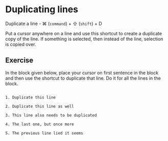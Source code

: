 Duplicating lines
==================

Duplicate a line - ⌘ (`command`) + ⇧ (`shift`) + D

Put a cursor anywhere on a line and use this shortcut to create a duplicate
copy of the line. If something is selected, then instead of the line, selection
is copied over.

Exercise
---------

In the block given below, place your cursor on first sentence in the block and 
then use the shortcut to duplicate that line. Do it for all the lines in the
block.


```

1. Duplicate this line

2. Duplicate this line as well

3. This line also needs to be duplicated

4. The last one, but once more

5. The previous line lied it seems

```